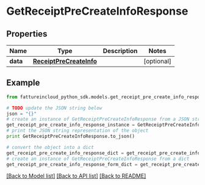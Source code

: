 # GetReceiptPreCreateInfoResponse



## Properties

Name | Type | Description | Notes
------------ | ------------- | ------------- | -------------
**data** | [**ReceiptPreCreateInfo**](ReceiptPreCreateInfo.md) |  | [optional] 

## Example

```python
from fattureincloud_python_sdk.models.get_receipt_pre_create_info_response import GetReceiptPreCreateInfoResponse

# TODO update the JSON string below
json = "{}"
# create an instance of GetReceiptPreCreateInfoResponse from a JSON string
get_receipt_pre_create_info_response_instance = GetReceiptPreCreateInfoResponse.from_json(json)
# print the JSON string representation of the object
print GetReceiptPreCreateInfoResponse.to_json()

# convert the object into a dict
get_receipt_pre_create_info_response_dict = get_receipt_pre_create_info_response_instance.to_dict()
# create an instance of GetReceiptPreCreateInfoResponse from a dict
get_receipt_pre_create_info_response_form_dict = get_receipt_pre_create_info_response.from_dict(get_receipt_pre_create_info_response_dict)
```
[[Back to Model list]](../README.md#documentation-for-models) [[Back to API list]](../README.md#documentation-for-api-endpoints) [[Back to README]](../README.md)


